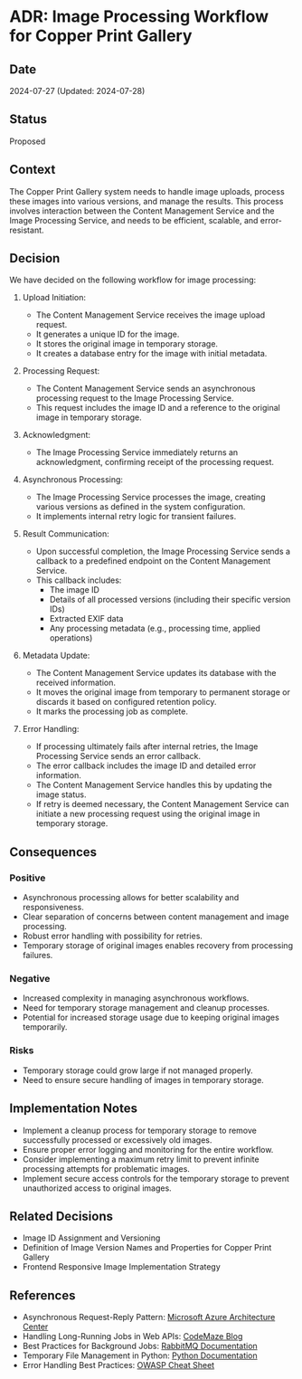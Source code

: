 # ADR: Image Processing Workflow for Copper Print Gallery

## Date
2024-07-27 (Updated: 2024-07-28)

## Status
Proposed

## Context
The Copper Print Gallery system needs to handle image uploads, process these images into various versions, and manage the results. This process involves interaction between the Content Management Service and the Image Processing Service, and needs to be efficient, scalable, and error-resistant.

## Decision
We have decided on the following workflow for image processing:

1. Upload Initiation:
    - The Content Management Service receives the image upload request.
    - It generates a unique ID for the image.
    - It stores the original image in temporary storage.
    - It creates a database entry for the image with initial metadata.

2. Processing Request:
    - The Content Management Service sends an asynchronous processing request to the Image Processing Service.
    - This request includes the image ID and a reference to the original image in temporary storage.

3. Acknowledgment:
    - The Image Processing Service immediately returns an acknowledgment, confirming receipt of the processing request.

4. Asynchronous Processing:
    - The Image Processing Service processes the image, creating various versions as defined in the system configuration.
    - It implements internal retry logic for transient failures.

5. Result Communication:
    - Upon successful completion, the Image Processing Service sends a callback to a predefined endpoint on the Content Management Service.
    - This callback includes:
        - The image ID
        - Details of all processed versions (including their specific version IDs)
        - Extracted EXIF data
        - Any processing metadata (e.g., processing time, applied operations)

6. Metadata Update:
    - The Content Management Service updates its database with the received information.
    - It moves the original image from temporary to permanent storage or discards it based on configured retention policy.
    - It marks the processing job as complete.

7. Error Handling:
    - If processing ultimately fails after internal retries, the Image Processing Service sends an error callback.
    - The error callback includes the image ID and detailed error information.
    - The Content Management Service handles this by updating the image status.
    - If retry is deemed necessary, the Content Management Service can initiate a new processing request using the original image in temporary storage.

## Consequences

### Positive
- Asynchronous processing allows for better scalability and responsiveness.
- Clear separation of concerns between content management and image processing.
- Robust error handling with possibility for retries.
- Temporary storage of original images enables recovery from processing failures.

### Negative
- Increased complexity in managing asynchronous workflows.
- Need for temporary storage management and cleanup processes.
- Potential for increased storage usage due to keeping original images temporarily.

### Risks
- Temporary storage could grow large if not managed properly.
- Need to ensure secure handling of images in temporary storage.

## Implementation Notes
- Implement a cleanup process for temporary storage to remove successfully processed or excessively old images.
- Ensure proper error logging and monitoring for the entire workflow.
- Consider implementing a maximum retry limit to prevent infinite processing attempts for problematic images.
- Implement secure access controls for the temporary storage to prevent unauthorized access to original images.

## Related Decisions
- Image ID Assignment and Versioning
- Definition of Image Version Names and Properties for Copper Print Gallery
- Frontend Responsive Image Implementation Strategy

## References
- Asynchronous Request-Reply Pattern: [Microsoft Azure Architecture Center](https://docs.microsoft.com/en-us/azure/architecture/patterns/async-request-reply)
- Handling Long-Running Jobs in Web APIs: [CodeMaze Blog](https://code-maze.com/aspnetcore-handling-long-running-tasks/)
- Best Practices for Background Jobs: [RabbitMQ Documentation](https://www.rabbitmq.com/tutorials/tutorial-two-python.html)
- Temporary File Management in Python: [Python Documentation](https://docs.python.org/3/library/tempfile.html)
- Error Handling Best Practices: [OWASP Cheat Sheet](https://cheatsheetseries.owasp.org/cheatsheets/Error_Handling_Cheat_Sheet.html)